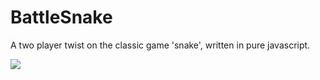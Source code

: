 # BattleSnake
A two player twist on the classic game 'snake', written in pure javascript.

![](http://i.giphy.com/l0HlLDBzsculjU0vK.gif)
